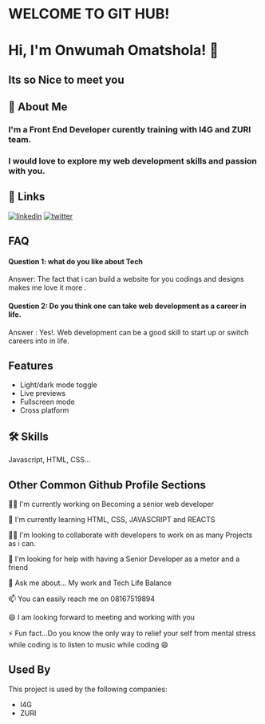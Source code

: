 # WELCOME TO GIT HUB!
# Hi, I'm Onwumah Omatshola! 👋 
## Its so Nice to meet you
## 🚀 About Me
### I'm a Front End Developer curently training with I4G and ZURI team.   
### I would love to explore my web development skills and passion with you. 


## 🔗 Links

[![linkedin](https://img.shields.io/badge/linkedin-0A66C2?style=for-the-badge&logo=linkedin&logoColor=white)](https://www.linkedin.com/in/omatshola-onwumah-609341162/)
[![twitter](https://img.shields.io/badge/twitter-1DA1F2?style=for-the-badge&logo=twitter&logoColor=white)](https://twitter.com/omashozie)


## FAQ

#### Question 1: what do you like about Tech

Answer: The fact that i can build a website for you codings and designs makes me love it more .

#### Question 2: Do you think one can take web development as a career in life.

Answer : Yes!. Web development can be a good skill to start up or switch careers into in life.


## Features

- Light/dark mode toggle
- Live previews
- Fullscreen mode
- Cross platform


## 🛠 Skills
Javascript, HTML, CSS...


## Other Common Github Profile Sections
👩‍💻 I'm currently working on Becoming a senior web developer 

🧠 I'm currently learning HTML, CSS, JAVASCRIPT and REACTS

👯‍♀️ I'm looking to collaborate with developers to work on as many Projects as i can.

🤔 I'm looking for help with having a Senior Developer as a metor and a friend

💬 Ask me about... My work and Tech Life Balance 

📫 You can easily reach me on 08167519894 

😄 I am looking forward to meeting and working with you

⚡️ Fun fact...Do you know the only way to relief your self from mental stress while coding is to listen to music while coding 😄


## Used By

This project is used by the following companies:

- I4G
- ZURI
